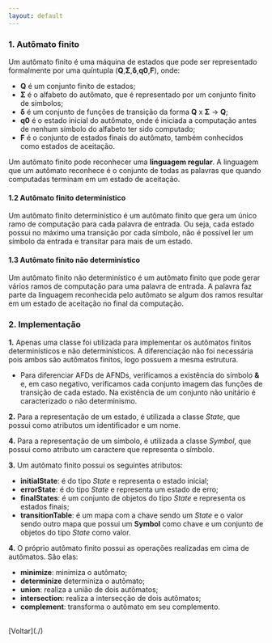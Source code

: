 ```yaml
---
layout: default
---
```


### 1. Autômato finito

Um autômato finito é uma máquina de estados que pode ser representado formalmente por uma quíntupla (**Q**,**Σ**,**δ**,**q0**,**F**), onde:

- **Q** é um conjunto finito de estados;
- **Σ** é o alfabeto do autômato, que é representado por um conjunto finito de símbolos;
- **δ** é um conjunto de funções de transição da forma **Q** x **Σ** → **Q**;
- **q0** é o estado inicial do autômato, onde é iniciada a computação antes de nenhum símbolo do alfabeto ter sido computado;
- **F** é o conjunto de estados finais do autômato, também conhecidos como estados de aceitação.

Um autômato finito pode reconhecer uma **linguagem regular**. A linguagem que um autômato reconhece é o conjunto de todas as palavras que quando computadas terminam em um estado de aceitação. 

#### 1.2 Autômato finito determinístico

Um autômato finito determinístico é um autômato finito que gera um único ramo de computação para cada palavra de entrada. Ou seja, cada estado possui no máximo uma transição por cada símbolo, não é possível ler um símbolo da entrada e transitar para mais de um estado.

#### 1.3 Autômato finito não determinístico

Um autômato finito não determinístico é um autômato finito que pode gerar vários ramos de computação para uma palavra de entrada. A palavra faz parte da linguagem reconhecida pelo autômato se algum dos ramos resultar em um estado de aceitação no final da computação.

### 2. Implementação

**1.** Apenas uma classe foi utilizada para implementar os autômatos finitos determinísticos e não determinísticos. A diferenciação não foi necessária pois ambos são autômatos finitos, logo possuem a mesma estrutura. 

- Para diferenciar AFDs de AFNDs, verificamos a existência do símbolo **&** e, em caso negativo, verificamos cada conjunto imagem das funções de transição de cada estado. Na existência de um conjunto não unitário é caracterizado o não determinismo.

**2.** Para a representação de um estado, é utilizada a classe *State*, que possui como atributos um identificador e um nome.

**4.** Para a representação de um símbolo, é utilizada a classe *Symbol*, que possui como atributo um caractere que representa o símbolo.

**3.** Um autômato finito possui os seguintes atributos:

- **initialState**: é do tipo *State* e representa o estado inicial;
- **errorState**: é do tipo *State* e representa um estado de erro;
- **finalStates**: é um conjunto de objetos do tipo *State* e representa os estados finais;
- **transitionTable**: é um mapa com a chave sendo um *State* e o valor sendo outro mapa que possui um **Symbol** como chave e um conjunto de objetos do tipo *State* como valor.

**4.** O próprio autômato finito possui as operações realizadas em cima de autômatos. São elas:

- **minimize**: minimiza o autômato;
- **determinize** determiniza o autômato;
- **union**: realiza a união de dois autômatos;
- **intersection**: realiza a intersecção de dois autômatos;
- **complement**: transforma o autômato em seu complemento.


<br>
[Voltar](./)
